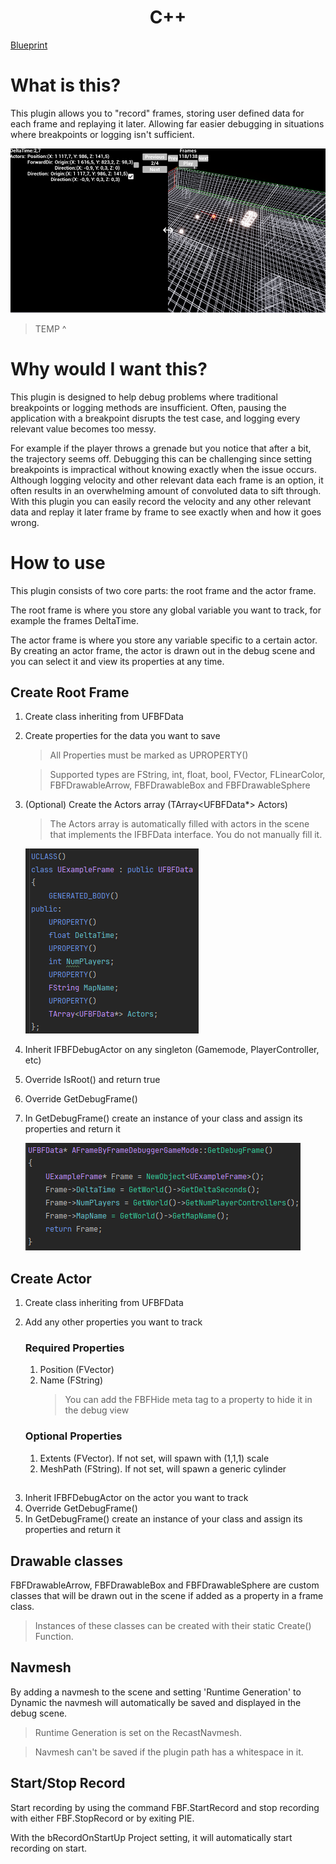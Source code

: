 <h1 style="text-align:center;">C++</h1>

[Blueprint](Blueprint.md)

# What is this?
This plugin allows you to "record" frames, storing user defined data for each frame and replaying it later. Allowing far easier debugging in situations where breakpoints or logging isn't sufficient.

![FrameExample](Assets/DebugScene.png)
> TEMP ^

# Why would I want this?
This plugin is designed to help debug problems where traditional breakpoints or logging methods are insufficient. Often, pausing the application with a breakpoint disrupts the test case, and logging every relevant value becomes too messy.

For example if the player throws a grenade but you notice that after a bit, the trajectory seems off. Debugging this can be challenging since setting breakpoints is impractical without knowing exactly when the issue occurs. Although logging velocity and other relevant data each frame is an option, it often results in an overwhelming amount of convoluted data to sift through. With this plugin you can easily record the velocity and any other relevant data and replay it later frame by frame to see exactly when and how it goes wrong.

# How to use
This plugin consists of two core parts: the root frame and the actor frame.

The root frame is where you store any global variable you want to track, for example the frames DeltaTime.

The actor frame is where you store any variable specific to a certain actor. By creating an actor frame, the actor is drawn out in the debug scene and you can select it and view its properties at any time.

## Create Root Frame
1. Create class inheriting from UFBFData
2. Create properties for the data you want to save
    > All Properties must be marked as UPROPERTY()
    
    > Supported types are FString, int, float, bool, FVector, FLinearColor, FBFDrawableArrow, FBFDrawableBox and FBFDrawableSphere
3. (Optional) Create the Actors array (TArray<UFBFData*> Actors)
    > The Actors array is automatically filled with actors in the scene that implements the IFBFData interface. You do not manually fill it.

    ![FrameExample](Assets/FrameExample.png)

4. Inherit IFBFDebugActor on any singleton (Gamemode, PlayerController, etc)
5. Override IsRoot() and return true
6. Override GetDebugFrame() 
7. In GetDebugFrame() create an instance of your class and assign its properties and return it

    ![FrameExample](Assets/GetDebugFrameExample.png)

## Create Actor
1. Create class inheriting from UFBFData
2. Add any other properties you want to track

    ### Required Properties 
    1. Position (FVector)
    2. Name (FString)
        > You can add the FBFHide meta tag to a property to hide it in the debug view

    ### Optional Properties
    1. Extents (FVector). If not set, will spawn with (1,1,1) scale
    2. MeshPath (FString). If not set, will spawn a generic cylinder

##
3. Inherit IFBFDebugActor on the actor you want to track 
4. Override GetDebugFrame()
5. In GetDebugFrame() create an instance of your class and assign its properties and return it

## Drawable classes
FBFDrawableArrow, FBFDrawableBox and FBFDrawableSphere are custom classes that will be drawn out in the scene if added as a property in a frame class.
> Instances of these classes can be created with their static Create() Function.

## Navmesh
By adding a navmesh to the scene and setting 'Runtime Generation' to Dynamic the navmesh will automatically be saved and displayed in the debug scene.
> Runtime Generation is set on the RecastNavmesh.

> Navmesh can't be saved if the plugin path has a whitespace in it.

## Start/Stop Record
Start recording by using the command FBF.StartRecord and stop recording with either FBF.StopRecord or by exiting PIE.

With the bRecordOnStartUp Project setting, it will automatically start recording on start.
